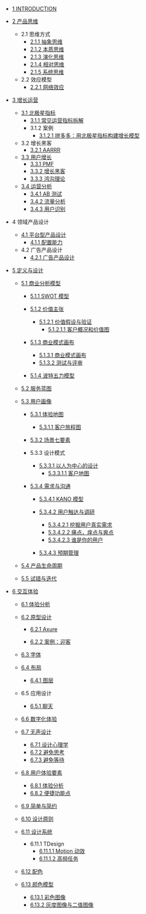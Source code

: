   - [1 INTRODUCTION](/INTRODUCTION.md)
  - [2 产品思维](/产品思维/README.md)
    - 2.1 思维方式
      - [2.1.1 抽象思维](/产品思维/思维方式/抽象思维.md)
      - [2.1.2 本质思维](/产品思维/思维方式/本质思维.md)
      - [2.1.3 演化思维](/产品思维/思维方式/演化思维.md)
      - [2.1.4 相对思维](/产品思维/思维方式/相对思维.md)
      - [2.1.5 系统思维](/产品思维/思维方式/系统思维.md)
    - 2.2 效应模型
      - [2.2.1 网络效应](/产品思维/效应模型/网络效应.md)
  - [3 增长运营](/增长运营/README.md)
    - [3.1 北极星指标](/增长运营/北极星指标/README.md)
      - [3.1.1 常见运营指标拆解](/增长运营/北极星指标/常见运营指标拆解.md)
      - 3.1.2 案例
        - [3.1.2.1 拼多多：用北极星指标构建增长模型](/增长运营/北极星指标/案例/2022-拼多多：用北极星指标构建增长模型.md)
    - 3.2 增长黑客
      - [3.2.1 AARRR](/增长运营/增长黑客/AARRR.md)
    - [3.3 用户增长](/增长运营/用户增长/README.md)
      - [3.3.1 PMF](/增长运营/用户增长/PMF.md)
      - [3.3.2 增长黑客](/增长运营/用户增长/增长黑客.md)
      - [3.3.3 鸿沟理论](/增长运营/用户增长/鸿沟理论.md)
    - [3.4 运营分析](/增长运营/运营分析/README.md)
      - [3.4.1 AB 测试](/增长运营/运营分析/AB%20测试.md)
      - [3.4.2 流量分析](/增长运营/运营分析/流量分析.md)
      - [3.4.3 用户识别](/增长运营/运营分析/用户识别.md)
  - 4 领域产品设计
    - [4.1 平台型产品设计](/领域产品设计/平台型产品设计/README.md)
      - [4.1.1 配置能力](/领域产品设计/平台型产品设计/配置能力.md)
    - 4.2 广告产品设计
      - [4.2.1 广告产品设计](/领域产品设计/广告产品设计/广告产品设计.md)
  - [5 定义与设计](/定义与设计/README.md)
    - [5.1 商业分析模型](/定义与设计/商业分析模型/README.md)
      - [5.1.1 SWOT 模型](/定义与设计/商业分析模型/SWOT%20模型/README.md)
        
      - [5.1.2 价值主张](/定义与设计/商业分析模型/价值主张/README.md)
        - [5.1.2.1 价值假设与验证](/定义与设计/商业分析模型/价值主张/价值假设与验证/README.md)
          - [5.1.2.1.1 客户概况和价值图](/定义与设计/商业分析模型/价值主张/价值假设与验证/客户概况和价值图.md)
      - [5.1.3 商业模式画布](/定义与设计/商业分析模型/商业模式画布/README.md)
        - [5.1.3.1 商业模式画布](/定义与设计/商业分析模型/商业模式画布/商业模式画布.md)
        - [5.1.3.2 测试与评审](/定义与设计/商业分析模型/商业模式画布/测试与评审.md)
      - [5.1.4 波特五力模型](/定义与设计/商业分析模型/波特五力模型/README.md)
        
    - [5.2 服务蓝图](/定义与设计/服务蓝图/README.md)
      
    - [5.3 用户画像](/定义与设计/用户画像/README.md)
      - [5.3.1 体验地图](/定义与设计/用户画像/体验地图/README.md)
        - [5.3.1.1 客户旅程图](/定义与设计/用户画像/体验地图/客户旅程图/README.md)
          
      - [5.3.2 场景七要素](/定义与设计/用户画像/场景七要素/README.md)
        
      - 5.3.3 设计模式
        - [5.3.3.1 以人为中心的设计](/定义与设计/用户画像/设计模式/以人为中心的设计/README.md)
          - [5.3.3.1.1 客户地图](/定义与设计/用户画像/设计模式/以人为中心的设计/客户地图.md)
      - [5.3.4 需求与沟通](/定义与设计/用户画像/需求与沟通/README.md)
        - [5.3.4.1 KANO 模型](/定义与设计/用户画像/需求与沟通/KANO%20模型/README.md)
          
        - [5.3.4.2 用户触达与调研](/定义与设计/用户画像/需求与沟通/用户触达与调研/README.md)
          - [5.3.4.2.1 挖掘用户真实需求](/定义与设计/用户画像/需求与沟通/用户触达与调研/挖掘用户真实需求.md)
          - [5.3.4.2.2 痛点，痒点与爽点](/定义与设计/用户画像/需求与沟通/用户触达与调研/痛点，痒点与爽点.md)
          - [5.3.4.2.3 谁是你的用户](/定义与设计/用户画像/需求与沟通/用户触达与调研/谁是你的用户.md)
        - [5.3.4.3 预期管理](/定义与设计/用户画像/需求与沟通/预期管理/README.md)
          
    - [5.4 产品生命周期](/定义与设计/产品生命周期/README.md)
      
    - [5.5 试错与迭代](/定义与设计/试错与迭代/README.md)
      
  - [6 交互体验](/交互体验/README.md)
    - [6.1 体验分析](/交互体验/体验分析/README.md)
      
    - [6.2 原型设计](/交互体验/原型设计/README.md)
      - [6.2.1 Axure](/交互体验/原型设计/Axure/README.md)
        
      - [6.2.2 案例：迎客](/交互体验/原型设计/案例：迎客.md)
    - [6.3 字体](/交互体验/字体/README.md)
      
    - [6.4 布局](/交互体验/布局/README.md)
      - [6.4.1 图层](/交互体验/布局/图层.md)
    - 6.5 应用设计
      - [6.5.1 聊天](/交互体验/应用设计/聊天/README.md)
        
    - [6.6 数字化体验](/交互体验/数字化体验/README.md)
      
    - [6.7 无声设计](/交互体验/无声设计/README.md)
      - [6.7.1 设计心理学](/交互体验/无声设计/设计心理学.md)
      - [6.7.2 避免思考](/交互体验/无声设计/避免思考.md)
      - [6.7.3 避免等待](/交互体验/无声设计/避免等待.md)
    - [6.8 用户体验要素](/交互体验/用户体验要素/README.md)
      - [6.8.1 体验分析](/交互体验/用户体验要素/体验分析.md)
      - [6.8.2 便捷功能点](/交互体验/用户体验要素/便捷功能点.md)
    - [6.9 简单与简约](/交互体验/简单与简约/README.md)
      
    - [6.10 设计原则](/交互体验/设计原则/README.md)
      
    - [6.11 设计系统](/交互体验/设计系统/README.md)
      - 6.11.1 TDesign
        - [6.11.1.1 Motion 动效](/交互体验/设计系统/TDesign/Motion%20动效.md)
        - [6.11.1.2 高频任务](/交互体验/设计系统/TDesign/高频任务.md)
    - [6.12 配色](/交互体验/配色/README.md)
      
    - [6.13 颜色模型](/交互体验/颜色模型/README.md)
      - [6.13.1 彩色图像](/交互体验/颜色模型/彩色图像.md)
      - [6.13.2 灰度图像与二值图像](/交互体验/颜色模型/灰度图像与二值图像.md)
